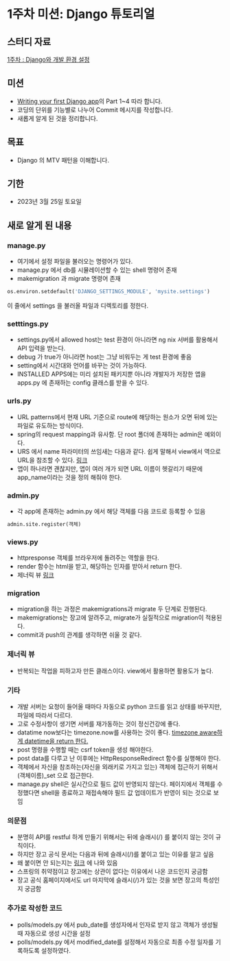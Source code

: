 # 1주차 미션: Django 튜토리얼

## 스터디 자료
[1주차 : Django와 개발 환경 설정](https://motley-way-58c.notion.site/Django-67e5994dfebd429d882d)

## 미션
- [Writing your first Django app](https://docs.djangoproject.com/ko/3.2/intro/tutorial01/)의 Part 1~4 따라 합니다.
- 코딩의 단위를 기능별로 나누어 Commit 메시지를 작성합니다.
- 새롭게 알게 된 것을 정리합니다.

## 목표
- Django 의 MTV 패턴을 이해합니다.

## 기한
- 2023년 3월 25일 토요일


## 새로 알게 된 내용

### manage.py
* 여기에서 설정 파일을 불러오는 명령어가 있다.
* manage.py 에서 db를 시뮬레이션할 수 있는 shell 명령어 존재
* makemigration 과 migrate 명령어 존재

~~~python
os.environ.setdefault('DJANGO_SETTINGS_MODULE', 'mysite.settings')
~~~
이 줄에서 settings 을 불러올 파일과 디렉토리를 정한다.

### setttings.py
* settings.py에서 allowed host는 test 환경이 아니라면 ng nix 서버를 활용해서 API 입력을 받는다.
* debug 가 true가 아니라면 host는 그냥 비워두는 게 test 환경에 좋음
* setting에서 시간대와 언어를 바꾸는 것이 가능하다.
* INSTALLED APPS에는 미리 설치된 패키지뿐 아니라 개발자가 저장한 앱을 apps.py 에 존재하는 config 클래스를 받을 수 있다.

### urls.py

* URL patterns에서 현재 URL 기준으로 route에 해당하는 원소가 오면 뒤에 있는 파일로 유도하는 방식이다.
* spring의 request mapping과 유사함. 단 root 폴더에 존재하는 admin은 예외이다.
* URS 에서 name 파라미터의 쓰임새는 다음과 같다. 쉽게 말해서 view에서 역으로 URL을 참조할 수 있다.  [링크](https://stackoverflow.com/questions/12818377/django-name-parameter-in-urlpatterns)
* 앱이 하나라면 괜찮지만, 앱이 여러 개가 되면 URL 이름이 헷갈리기 때문에 app_name이라는 것을 정의 해줘야 한다.

### admin.py

* 각 app에 존재하는 admin.py 에서 해당 객체를 다음 코드로 등록할 수 있음 
~~~python
admin.site.register(객체)
~~~

### views.py

* httpresponse 객체를 브라우저에 돌려주는 역할을 한다.
* render 함수는 html을 받고, 해당하는 인자를 받아서 return 한다.
* 제너릭 뷰 [링크](https://ivans-story.tistory.com/91)

### migration

* migration을 하는 과정은 makemigrations과 migrate 두 단계로 진행된다.
* makemigrations는 장고에 알려주고, migrate가 실질적으로 migration이 적용된다.
* commit과 push의 관계를 생각하면 쉬울 것 같다.

### 제너릭 뷰

* 반복되는 작업을 피하고자 만든 클래스이다. view에서 활용하면 활용도가 높다.

### 기타

* 개발 서버는 요청이 들어올 때마다 자동으로 python 코드를 읽고 상태를 바꾸지만, 파일에 따라서 다르다.
* 고로 수정사항이 생기면 서버를 재가동하는 것이 정신건강에 좋다.
* datatime now보다는 timezone.now를 사용하는 것이 좋다. [timezone aware하게 datetime을 return 한다.](https://stackoverflow.com/questions/26949959/timezone-now-vs-datetime-datetime-now)
* post 명령을 수행할 때는 csrf token을 생성 해야한다.
* post data를 다루고 난 이후에는 HttpResponseRedirect 함수를 실행해야 한다.
* 객체에서 자신을 참조하는(자신을 외래키로 가지고 있는) 객체에 접근하기 위해서 (객체이름)_set 으로 접근한다.
* manage.py shell은 실시간으로 필드 값이 반영되지 않는다. 페이지에서 객체를 수정했다면 shell을 종료하고 재접속해야 필드 값 업데이트가 반영이 되는 것으로 보임

### 의문점

* 분명히 API를 restful 하게 만들기 위해서는 뒤에 슬래시(/) 를 붙이지 않는 것이 규칙이다.
* 하지만 장고 공식 문서는 다음과 뒤에 슬래시(/)를 붙이고 있는 이유를 알고 싶음
* 왜 붙이면 안 되는지는 [링크](https://yozm.wishket.com/magazine/detail/1347/) 에 나와 있음
* 스프링의 취약점이고 장고에는 상관이 없다는 이유에서 나온 코드인지 궁금함
* 장고 공식 홈페이지에서도 url 마지막에 슬래시(/)가 있는 것을 보면 장고의 특성인지 궁금함


### 추가로 작성한 코드

* polls/models.py 에서 pub_date를 생성자에서 인자로 받지 않고 객체가 생성될 때 자동으로 생성 시간을 설정
* polls/models.py 에서 modified_date를 설정해서 자동으로 최종 수정 일자를 기록하도록 설정하였다.
